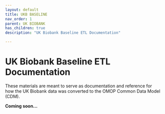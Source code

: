 ```yaml
---
layout: default
title: UKB BASELINE
nav_order: 1
parent: UK BIOBANK
has_children: true
description: "UK Biobank Baseline ETL Documentation"

---
```


# UK Biobank Baseline ETL Documentation

These materials are meant to serve as documentation and reference for how the UK Biobank data was converted to the OMOP Common Data Model (CDM).

**Coming soon...**